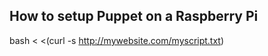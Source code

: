 
How to setup Puppet on a Raspberry Pi
-------------------------------------

bash < <(curl -s http://mywebsite.com/myscript.txt)